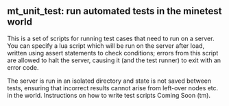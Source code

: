 ## mt_unit_test: run automated tests in the minetest world

This is a set of scripts for running test cases that need to run on a server.
You can specify a lua script which will be run on the server after load,
written using assert statements to check conditions;
errors from this script are allowed to halt the server,
causing it (and the test runner) to exit with an error code.

The server is run in an isolated directory and state is not saved between tests,
ensuring that incorrect results cannot arise from left-over nodes etc. in the world.
Instructions on how to write test scripts Coming Soon (tm).


